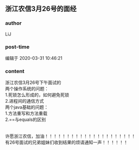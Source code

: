 ## 浙江农信3月26号的面经
### author 
LiJ
### post-time 

编辑于  2020-03-31 10:46:21
### content 
<div class="post-topic-des nc-post-content">
 <div>
  浙江农信3月26号下午面试的
 </div>
 <div>
  两个操作系统的问题：
 </div>
 <div>
  1.死锁怎么形成的，如何避免死锁
 </div>
 <div>
  2.进程间的通信方式
 </div>
 <div>
  两个java基础的问题：
 </div>
 <div>
  1.方法重写和方法重载
 </div>
 <div>
  2.==与equals的区别
 </div>
 <div>
  <br/>
 </div>
 <div>
  <br/>
 </div>
 <div>
  许愿浙江农信，加油！！！！！！！！！！！！！！！！！！！！！
 </div>
 <div>
  有26号面试的兄弟姐妹们收到结果的烦请通知一声！！！！！！
 </div>
</div>
